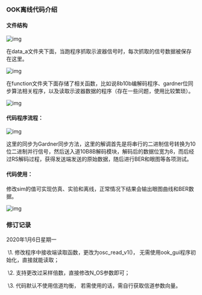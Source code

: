 ### OOK离线代码介绍

#### 文件结构

![img](file:///C:/Users/vortex/AppData/Local/Temp/msohtmlclip1/01/clip_image002.jpg)

在data_a文件夹下面，当跑程序抓取示波器信号时，每次抓取的信号数据被保存在这里。

![img](file:///C:/Users/vortex/AppData/Local/Temp/msohtmlclip1/01/clip_image004.jpg)

在function文件夹下面存储了相关函数，比如说8b10b编解码程序、gardner位同步算法相关程序，以及读取示波器数据的程序（存在一些问题，使用比较繁琐）。

![img](file:///C:/Users/vortex/AppData/Local/Temp/msohtmlclip1/01/clip_image006.jpg)

#### 代码程序流程：

![img](file:///C:/Users/vortex/AppData/Local/Temp/msohtmlclip1/01/clip_image008.png)

这里的同步为Gardner同步方法，这里的解调首先是将串行的二进制信号转换为10位二进制并行信号，然后送入道10B8B解码模块，解码后的数据位宽为8，而后经过RS解码过程，获得发送端发送的原始数据，随后进行BER和眼图等各项测试。

 

#### 代码使用：

修改sim的值可实现仿真、实验和离线，正常情况下结果会输出眼图曲线和BER数据。

![img](file:///C:/Users/vortex/AppData/Local/Temp/msohtmlclip1/01/clip_image010.jpg)

 

 


 

### 修订记录

2020年1月6日星期一

​       \1. 修改程序中接收端读取函数，更改为osc_read_v1()， 无需使用ook_gui程序初始化，直接就能读取；

​       \2. 支持更改过采样倍数，直接修改N_OS参数即可；

​       \3. 代码默认不使用信道均衡， 若需使用的话，需自行获取信道参数向量。